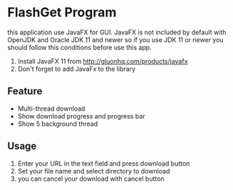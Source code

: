# FlashGet Program

this application use JavaFX for GUI. JavaFX is not included by default with OpenJDK and Oracle JDK 11 and newer so if you use JDK 11 or newer you should follow this conditions before use this app.

1. Install JavaFX 11 from http://gluonhq.com/products/javafx
2. Don't forget to add JavaFx to the library

## Feature 

* Multi-thread download
* Show download progress and progress bar
* Show 5 background thread


## Usage 

1. Enter your URL in the text field and press download button 
2. Set your file name and select directory to download
3. you can cancel your download with cancel button



